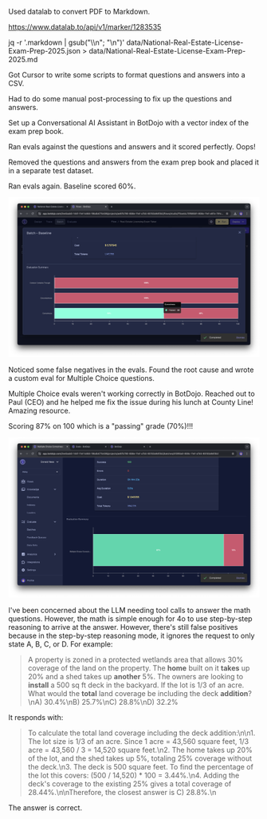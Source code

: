 Used datalab to convert PDF to Markdown.

https://www.datalab.to/api/v1/marker/1283535

jq -r '.markdown | gsub("\\\\n"; "\n")' data/National-Real-Estate-License-Exam-Prep-2025.json > data/National-Real-Estate-License-Exam-Prep-2025.md

Got Cursor to write some scripts to format questions and answers into a CSV.

Had to do some manual post-processing to fix up the questions and answers.

Set up a Conversational AI Assistant in BotDojo with a vector index of the exam prep book.

Ran evals against the questions and answers and it scored perfectly. Oops!

Removed the questions and answers from the exam prep book and placed it in a separate test dataset.

Ran evals again. Baseline scored 60%.

![Baseline Evaluation Results](screenshots/baseline-no-cheating.png)

Noticed some false negatives in the evals. Found the root cause and wrote a custom eval for Multiple Choice questions.

Multiple Choice evals weren't working correctly in BotDojo. Reached out to Paul (CEO) and he helped me fix the issue during his lunch at County Line! Amazing resource.

Scoring 87% on 100 which is a "passing" grade (70%)!!!

![Fixed Multiple Choice Evaluation Results](screenshots/fixed-multiple-choice-eval.png)

I've been concerned about the LLM needing tool calls to answer the math questions. However, the math is simple enough for 4o to use step-by-step reasoning to arrive at the answer. However, there's still false positives because in the step-by-step reasoning mode, it ignores the request to only state A, B, C, or D. For example:

> A property is zoned in a protected wetlands area that allows 30% coverage of the land on the property. The **home** built on it **takes** up 20% and a shed takes up **another** 5%. The owners are looking to **install** a 500 sq ft deck in the backyard. If the lot is 1/3 of an acre. What would the **total** land coverage be including the deck **addition**?\nA) 30.4%\nB) 25.7%\nC) 28.8%\nD) 32.2%

It responds with:

> To calculate the total land coverage including the deck addition:\n\n1. The lot size is 1/3 of an acre. Since 1 acre = 43,560 square feet, 1/3 acre = 43,560 / 3 = 14,520 square feet.\n2. The home takes up 20% of the lot, and the shed takes up 5%, totaling 25% coverage without the deck.\n3. The deck is 500 square feet. To find the percentage of the lot this covers: (500 / 14,520) * 100 = 3.44%.\n4. Adding the deck's coverage to the existing 25% gives a total coverage of 28.44%.\n\nTherefore, the closest answer is C) 28.8%.\n

The answer is correct.